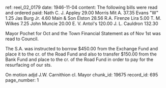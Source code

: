 ref: reel_02_0179
date: 1946-11-04
content: The following bills were read and ordered paid:
Nath C. J. Appley 29.00
Morris Mit A. 37.35
Evans "W" 1.25
Jas Burg Jr. 4.60
Main & Son Elston 28.56
R.A. Firenze Lira 5.00
T. M. Wilkes 7.25
John Muncie 20.00
E. V. Antol's 120.00
J. L. Cauldron 132.30

Mayor Pochet for Oct and the Town Financial
Statement as of Nov 1st was read to Council.

The S.A. was instructed to borrow $450.00 from
the Exchange Fund and place it to the cr.
of the Road Fund and also to transfer $150.00
from the Bank Fund and place to the cr.
 of the Road Fund in order to pay for the
 resurfacing of our sts.

On motion adjd
J.W. Carnithion cl.
Mayor
chunk_id: 19675
record_id: 695
page_number: 1

